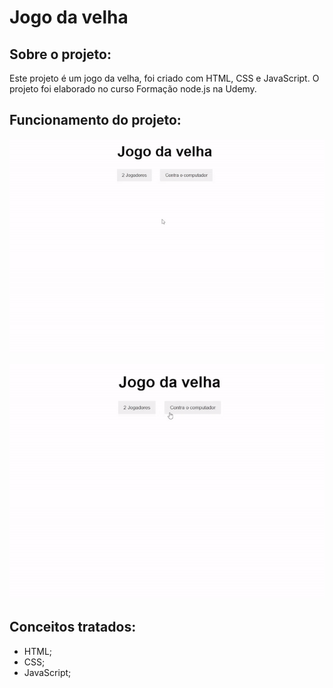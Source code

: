 # Jogo da velha

## Sobre o projeto:

Este projeto é um jogo da velha, foi criado com HTML, CSS e JavaScript. O projeto foi elaborado no curso Formação node.js na Udemy. 

## Funcionamento do projeto:

<p align="left">
  <img width="600px" src="/assets/img/gif1.gif">
</p>

<p align="left">
  <img width="600px" src="/assets/img/gif2.gif">
</p>

## Conceitos tratados:

- HTML;
- CSS;
- JavaScript;
